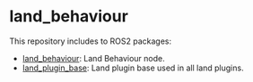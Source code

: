 # land_behaviour

This repository includes to ROS2 packages:
- [land_behaviour](land_behaviour): Land Behaviour node.
- [land_plugin_base](land_plugin_base): Land plugin base used in all land plugins.